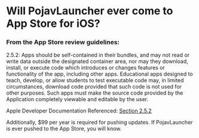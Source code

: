 # Will PojavLauncher ever come to App Store for iOS?

### From the App Store review guidelines:
2.5.2: Apps should be self-contained in their bundles, and may not read or write data outside the designated container area, nor may they download, install, or execute code which introduces or changes features or functionality of the app, including other apps. Educational apps designed to teach, develop, or allow students to test executable code may, in limited circumstances, download code provided that such code is not used for other purposes. Such apps must make the source code provided by the Application completely viewable and editable by the user.

Apple Developer Documentation Referenced: [Section 2.5.2](https://developer.apple.com/app-store/review/guidelines/#performance:~:text=Apps%20should%20be,by%20the%20user)

Additionally, $99 per year is required for pushing updates.
If PojavLauncher is ever pushed to the App Store, you will know.
